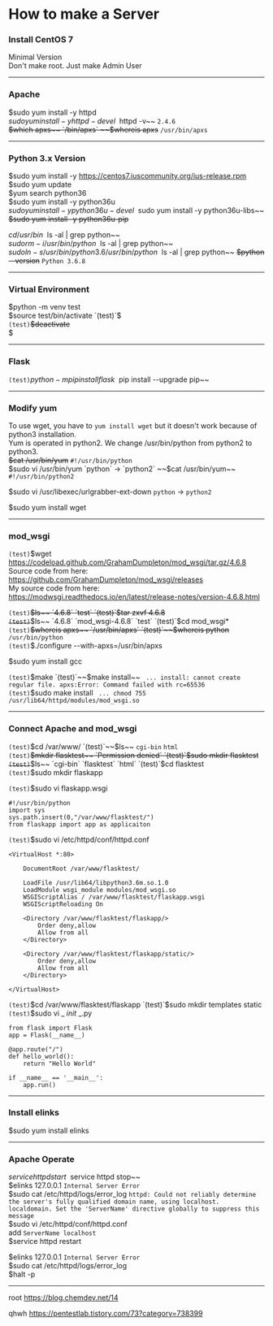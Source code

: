 How to make a Server   
=
### Install CentOS 7   
Minimal Version   
Don't make root. Just make Admin User   
***
### Apache
$sudo yum install -y httpd   
$sudo yum install -y httpd-devel   
~~$httpd -v~~ `2.4.6`   
~~$which apxs~~ `/bin/apxs`   
~~$whereis apxs~~ `/usr/bin/apxs`   
- - -
### Python 3.x Version
$sudo yum install -y https://centos7.iuscommunity.org/ius-release.rpm   
$sudo yum update   
$yum search python36   
$sudo yum install -y python36u   
$sudo yum install -y python36u-devel   
~~$sudo yum install -y python36u-libs~~   
~~$sudo yum install -y python36u-pip~~   

 $cd /usr/bin   
 ~~$ls -al | grep python~~   
 $sudo rm -i /usr/bin/python   
 ~~$ls -al | grep python~~   
 $sudo ln -s /usr/bin/python3.6 /usr/bin/python   
 ~~$ls -al | grep python~~
 ~~$python --version~~ `Python 3.6.8`   
- - -
### Virtual Environment
$python -m venv test   
$source test/bin/activate   
`(test)`$   
`(test)`~~$deactivate~~   
$   
- - -
### Flask 
`(test)`$python -m pip install flask   
~~$pip install --upgrade pip~~   
***
### Modify yum
To use wget, you have to `yum install wget` but it doesn't work because of python3 installation.   
Yum is operated in python2. We change /usr/bin/python from python2 to python3.   
~~$cat /usr/bin/yum~~ `#!/usr/bin/python`   
$sudo vi /usr/bin/yum `python` -> `python2`   
~~$cat /usr/bin/yum~~ `#!/usr/bin/python2`  

$sudo vi /usr/libexec/urlgrabber-ext-down `python` -> `python2`   

$sudo yum install wget
***
### mod_wsgi
`(test)`$wget https://codeload.github.com/GrahamDumpleton/mod_wsgi/tar.gz/4.6.8   
Source code from here: https://github.com/GrahamDumpleton/mod_wsgi/releases   
My source code from here: https://modwsgi.readthedocs.io/en/latest/release-notes/version-4.6.8.html   

`(test)`~~$ls~~ `4.6.8` `test`   
`(test)`$tar zxvf 4.6.8   
`(test)`~~$ls~~ `4.6.8` `mod_wsgi-4.6.8` `test`   
`(test)`$cd mod_wsgi*   
`(test)`~~$whereis apxs~~ `/usr/bin/apxs`   
`(test)`~~$whereis python~~ `/usr/bin/python`   
`(test)`$./configure --with-apxs=/usr/bin/apxs   

$sudo yum install gcc   

`(test)`$make   
`(test)`~~$make install~~ ` ... install: cannot create regular file. apxs:Error: Command failed with rc=65536`   
`(test)`$sudo make install ` ... chmod 755 /usr/lib64/httpd/modules/mod_wsgi.so`   
- - -
### Connect Apache and mod_wsgi
`(test)`$cd /var/www/   
`(test)`~~$ls~~ `cgi-bin` `html`   
`(test)`~~$mkdir flasktest~~ `Permission denied`   
`(test)`$sudo mkdir flasktest   
`(test)`~~$ls~~ `cgi-bin` `flasktest` `html`   
`(test)`$cd flasktest   
`(test)`$sudo mkdir flaskapp   

`(test)`$sudo vi flaskapp.wsgi   

    #!/usr/bin/python
    import sys
    sys.path.insert(0,"/var/www/flasktest/")
    from flaskapp import app as applicaiton

`(test)`$sudo vi /etc/httpd/conf/httpd.conf   

    <VirtualHost *:80>
    
        DocumentRoot /var/www/flasktest/
        
        LoadFile /usr/lib64/libpython3.6m.so.1.0
        LoadModule wsgi_module modules/mod_wsgi.so
        WSGIScriptAlias / /var/www/flasktest/flaskapp.wsgi
        WSGIScriptReloading On
        
        <Directory /var/www/flasktest/flaskapp/>
            Order deny,allow
            Allow from all 
        </Directory>
        
        <Directory /var/www/flasktest/flaskapp/static/>
            Order deny,allow 
            Allow from all 
        </Directory>
 
    </VirtualHost>   

`(test)`$cd /var/www/flasktest/flaskapp   
`(test)`$sudo mkdir templates static   
`(test)`$sudo vi _ _init_ _.py   
    
    from flask import Flask
    app = Flask(__name__)
    
    @app.route("/")
    def hello_world():
        return "Hello World"
        
    if __name__ == '__main__':
        app.run()

- - -
### Install elinks
$sudo yum install elinks   
- - - 
### Apache Operate
$service httpd start   
~~$service httpd stop~~   
$elinks 127.0.0.1 `Internal Server Error`   
$sudo cat /etc/httpd/logs/error_log `httpd: Could not reliably determine the server's fully qualified domain name, using localhost. localdomain. Set the 'ServerName' directive globally to suppress this message`   
$sudo vi /etc/httpd/conf/httpd.conf   
add `ServerName localhost`   
$service httpd restart   

$elinks 127.0.0.1 `Internal Server Error`   
$sudo cat /etc/httpd/logs/error_log    
$halt -p   





- - -
root https://blog.chemdev.net/14

qhwh https://pentestlab.tistory.com/73?category=738399
















